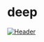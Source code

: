 # deep
[![Header](https://raw.githubusercontent.com/MartinHeinz/<OWNER>/<OWNER>/readme_header.png "Header")](https://some-url.dev/)
